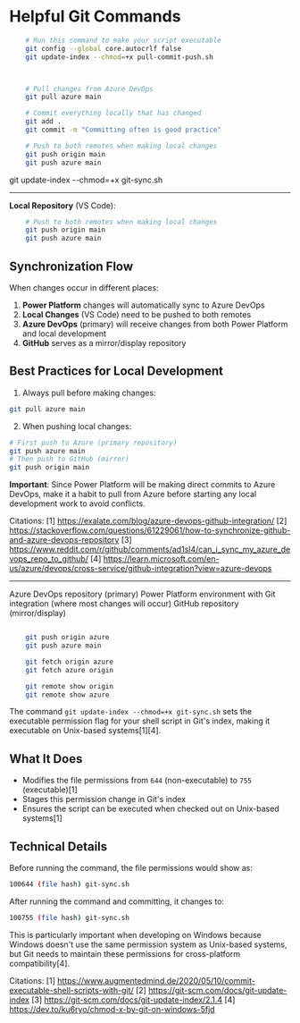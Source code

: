 
# Helpful Git Commands 

```bash
    # Run this command to make your script executable
    git config --global core.autocrlf false
    git update-index --chmod=+x pull-commit-push.sh
```




```bash


    # Pull changes from Azure DevOps
    git pull azure main  

    # Commit everything locally that has changed
    git add .
    git commit -m "Committing often is good practice"

    # Push to both remotes when making local changes
    git push origin main
    git push azure main

```


git update-index --chmod=+x git-sync.sh

---


**Local Repository** (VS Code):

```bash
    # Push to both remotes when making local changes
    git push origin main
    git push azure main
```

## Synchronization Flow

When changes occur in different places:
1. **Power Platform** changes will automatically sync to Azure DevOps
2. **Local Changes** (VS Code) need to be pushed to both remotes
3. **Azure DevOps** (primary) will receive changes from both Power Platform and local development
4. **GitHub** serves as a mirror/display repository

## Best Practices for Local Development

1. Always pull before making changes:
```bash
git pull azure main
```

2. When pushing local changes:
```bash
# First push to Azure (primary repository)
git push azure main
# Then push to GitHub (mirror)
git push origin main
```

**Important**: Since Power Platform will be making direct commits to Azure DevOps, make it a habit to pull from Azure before starting any local development work to avoid conflicts.

Citations:
[1] https://exalate.com/blog/azure-devops-github-integration/
[2] https://stackoverflow.com/questions/61229061/how-to-synchronize-github-and-azure-devops-repository
[3] https://www.reddit.com/r/github/comments/ad1sl4/can_i_sync_my_azure_devops_repo_to_github/
[4] https://learn.microsoft.com/en-us/azure/devops/cross-service/github-integration?view=azure-devops

---

Azure DevOps repository (primary)
Power Platform environment with Git integration (where most changes will occur)
GitHub repository (mirror/display)

```bash

    git push origin azure
    git push azure main

    git fetch origin azure
    git fetch azure origin

    git remote show origin
    git remote show azure

```




The command `git update-index --chmod=+x git-sync.sh` sets the executable permission flag for your shell script in Git's index, making it executable on Unix-based systems[1][4].

## What It Does

- Modifies the file permissions from `644` (non-executable) to `755` (executable)[1]
- Stages this permission change in Git's index
- Ensures the script can be executed when checked out on Unix-based systems[1]

## Technical Details

Before running the command, the file permissions would show as:
```bash
100644 (file hash) git-sync.sh
```

After running the command and committing, it changes to:
```bash
100755 (file hash) git-sync.sh
```

This is particularly important when developing on Windows because Windows doesn't use the same permission system as Unix-based systems, but Git needs to maintain these permissions for cross-platform compatibility[4].

Citations:
[1] https://www.augmentedmind.de/2020/05/10/commit-executable-shell-scripts-with-git/
[2] https://git-scm.com/docs/git-update-index
[3] https://git-scm.com/docs/git-update-index/2.1.4
[4] https://dev.to/ku6ryo/chmod-x-by-git-on-windows-5fjd